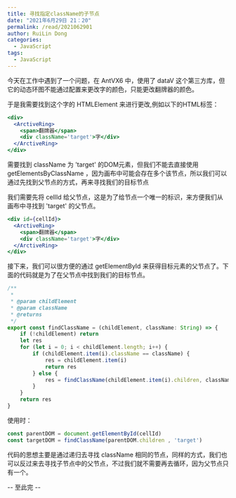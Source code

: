 ```yaml
---
title: 寻找指定className的子节点
date: "2021年6月29日 21：20"
permalink: /read/2021062901
author: RuiLin Dong
categories:
  - JavaScript
tags:
  - JavaScript
---
```


今天在工作中遇到了一个问题，在 AntVX6 中，使用了 dataV 这个第三方库，但它的动态环图不能通过配置来更改字的颜色，只能更改翻牌器的颜色。

于是我需要找到这个字的 HTMLElement 来进行更改,例如以下的HTML标签：
```jsx
<div>
  <ArctiveRing>
    <span>翻牌器</span>
    <div className='target'>字</div>
  </ArctiveRing>
</div>
```
需要找到 className 为 'target' 的DOM元素，但我们不能去直接使用 getElementsByClassName ，因为画布中可能会存在多个该节点，所以我们可以通过先找到父节点的方式，再来寻找我们的目标节点

我们需要先将 cellId 给父节点，这是为了给节点一个唯一的标识，来方便我们从画布中寻找到 'target' 的父节点。
```jsx
<div id={cellId}>
  <ArctiveRing>
    <span>翻牌器</span>
    <div className='target'>字</div>
  </ArctiveRing>
</div>
```

接下来，我们可以很方便的通过 getElementById 来获得目标元素的父节点了。下面的代码就是为了在父节点中找到我们的目标节点。

```js
/**
 * 
 * @param childElement 
 * @param className 
 * @returns 
 */
export const findClassName = (childElement, className: String) => {
    if (!childElement) return
    let res
    for (let i = 0; i < childElement.length; i++) {
        if (childElement.item(i).className == className) {
            res = childElement.item(i)
            return res
        } else {
            res = findClassName(childElement.item(i).children, className)
        }
    }
    return res
}
```
使用时：
```js
const parentDOM = document.getElementById(cellId)
const targetDOM = findClassName(parentDOM.children , 'target')
```
代码的思想主要是通过递归去寻找 className 相同的节点，同样的方式，我们也可以反过来去寻找子节点中的父节点，不过我们就不需要再去循环，因为父节点只有一个。

-- 至此完 --